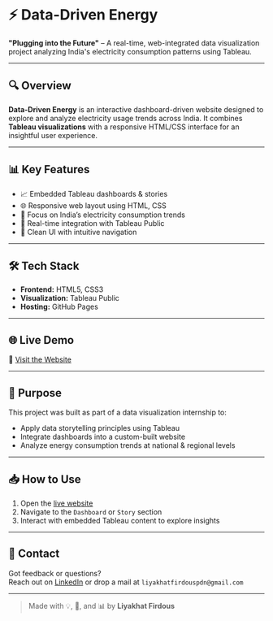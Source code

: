 # ⚡ Data-Driven Energy

**"Plugging into the Future"** – A real-time, web-integrated data visualization project analyzing India's electricity consumption patterns using Tableau.


---

## 🔍 Overview
**Data-Driven Energy** is an interactive dashboard-driven website designed to explore and analyze electricity usage trends across India. It combines **Tableau visualizations** with a responsive HTML/CSS interface for an insightful user experience.

---

## 📊 Key Features
- 📈 Embedded Tableau dashboards & stories
- 🌐 Responsive web layout using HTML, CSS
- 📌 Focus on India’s electricity consumption trends
- 🔄 Real-time integration with Tableau Public
- 🧠 Clean UI with intuitive navigation

---

## 🛠️ Tech Stack
- **Frontend:** HTML5, CSS3
- **Visualization:** Tableau Public
- **Hosting:** GitHub Pages

---

## 🌐 Live Demo
🔗 [Visit the Website](https://liyakhat04.github.io/Data-Driven-Energy/)

---

## 🎯 Purpose
This project was built as part of a data visualization internship to:
- Apply data storytelling principles using Tableau
- Integrate dashboards into a custom-built website
- Analyze energy consumption trends at national & regional levels

---

## 📥 How to Use
1. Open the [live website](https://liyakhat04.github.io/Data-Driven-Energy/)
2. Navigate to the `Dashboard` or `Story` section
3. Interact with embedded Tableau content to explore insights

---

## 📧 Contact
Got feedback or questions?  
Reach out on [LinkedIn](www.linkedin.com/in/liyakhatfirdous) or drop a mail at `liyakhatfirdouspdn@gmail.com`

---

> Made with 💡, 🔌, and 📊 by **Liyakhat Firdous**

